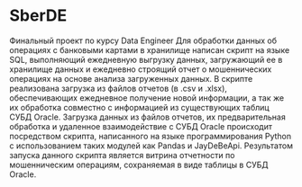 # SberDE
Финальный проект по курсу Data Engineer
Для обработки данных об операциях с банковыми картами в хранилище написан скрипт на языке SQL, выполняющий ежедневную выгрузку данных, загружающий ее в хранилище данных и ежедневно строящий отчет о мошеннических операциях на основе анализа загруженных данных.
В скрипте реализована загрузка из файлов отчетов (в .csv и .xlsx), обеспечивающих ежедневное получение новой информации, а так же их обработка совместно с информацией из существующих таблиц СУБД Oracle.
Загрузка данных из файлов отчетов, их предварительная обработка и удаленное взаимодействие с СУБД Oracle происходит посредством скрипта, написанного на  языке программирования Python с использованием таких модулей как Pandas и JayDeBeApi.
Результатом запуска данного скрипта является витрина отчетности по мошенническим операциям, сохраняемая в виде таблицы в СУБД Oracle. 
